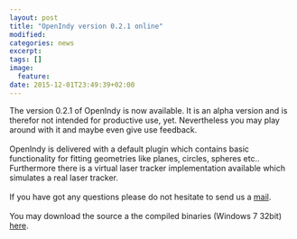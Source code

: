 ```yaml
---
layout: post
title: "OpenIndy version 0.2.1 online"
modified:
categories: news
excerpt:
tags: []
image:
  feature:
date: 2015-12-01T23:49:39+02:00
---
```


The version 0.2.1 of OpenIndy is now available. It is an alpha version and is therefor not intended for productive use, yet.
Nevertheless you may play around with it and maybe even give use feedback.
<br><br>
OpenIndy is delivered with a default plugin which contains basic functionality for fitting geometries like planes, circles, spheres etc..
Furthermore there is a virtual laser tracker implementation available which simulates a real laser tracker.
<br><br>
If you have got any questions please do not hesitate to send us a [mail](https://openindy.github.io/posts/contact.html).
<br><br>
You may download the source a the compiled binaries (Windows 7 32bit) [here](https://openindy.github.io/download/).

<br><br>